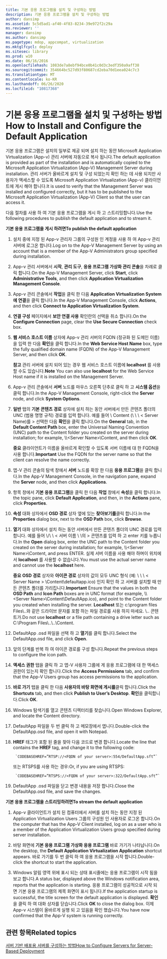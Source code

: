 ```yaml
---
title: 기본 응용 프로그램을 설치 및 구성하는 방법
description: 기본 응용 프로그램을 설치 및 구성하는 방법
author: dansimp
ms.assetid: 5c5d5ad1-af40-4f83-8234-39e972f2c29a
ms.reviewer: ''
manager: dansimp
ms.author: dansimp
ms.pagetype: mdop, appcompat, virtualization
ms.mktglfcycl: deploy
ms.sitesec: library
ms.prod: w10
ms.date: 06/16/2016
ms.openlocfilehash: 1083de7a8ebf94bce0b41c0d3c3edf350a9aff38
ms.sourcegitcommit: 354664bc527d93f80687cd2eba70d1eea024c7c3
ms.translationtype: MT
ms.contentlocale: ko-KR
ms.lasthandoff: 06/26/2020
ms.locfileid: "10817368"
---
```

# <span data-ttu-id="b1b07-103">기본 응용 프로그램을 설치 및 구성하는 방법</span><span class="sxs-lookup"><span data-stu-id="b1b07-103">How to Install and Configure the Default Application</span></span>


<span data-ttu-id="b1b07-104">기본 응용 프로그램은 설치의 일부로 제공 되며 설치 하는 동안 Microsoft Application Virtualization (App-v) 관리 서버에 자동으로 복사 됩니다.</span><span class="sxs-lookup"><span data-stu-id="b1b07-104">The default application is provided as part of the installation and is automatically copied to the Microsoft Application Virtualization (App-V) Management Server during installation.</span></span> <span data-ttu-id="b1b07-105">관리 서버가 올바르게 설치 및 구성 되었는지 확인 하는 데 사용 되지만 사용자가 액세스할 수 있도록 Microsoft Application Virtualization (App-v) 클라이언트에 게시 해야 합니다.</span><span class="sxs-lookup"><span data-stu-id="b1b07-105">It is used to verify that the Management Server was installed and configured correctly, but it has to be published to the Microsoft Application Virtualization (App-V) Client so that the user can access it.</span></span>

<span data-ttu-id="b1b07-106">다음 절차를 사용 하 여 기본 응용 프로그램을 게시 하 고 스트리밍합니다.</span><span class="sxs-lookup"><span data-stu-id="b1b07-106">Use the following procedures to publish the default application and to stream it.</span></span>

**<span data-ttu-id="b1b07-107">기본 응용 프로그램을 게시 하려면</span><span class="sxs-lookup"><span data-stu-id="b1b07-107">To publish the default application</span></span>**

1.  <span data-ttu-id="b1b07-108">설치 중에 지정 된 App-v 관리자 그룹의 구성원 인 계정을 사용 하 여 App-v 관리 서버에 로그온 합니다.</span><span class="sxs-lookup"><span data-stu-id="b1b07-108">Log on to the App-V Management Server by using an account that is a member of the App-V Administrators group specified during installation.</span></span>

2.  <span data-ttu-id="b1b07-109">App-v 관리 서버에서 **시작**, **관리 도구**, **응용 프로그램 가상화 관리 콘솔**을 차례로 클릭 합니다.</span><span class="sxs-lookup"><span data-stu-id="b1b07-109">On the App-V Management Server, click **Start**, click **Administrative Tools**, and then click **Application Virtualization Management Console**.</span></span>

3.  <span data-ttu-id="b1b07-110">App-v 관리 콘솔에서 **작업**을 클릭 한 다음 **Application Virtualization System에 연결**을 클릭 합니다.</span><span class="sxs-lookup"><span data-stu-id="b1b07-110">In the App-V Management Console, click **Actions**, and then click **Connect to Application Virtualization System**.</span></span>

4.  <span data-ttu-id="b1b07-111">**연결 구성** 페이지에서 **보안 연결 사용** 확인란의 선택을 취소 합니다.</span><span class="sxs-lookup"><span data-stu-id="b1b07-111">On the **Configure Connection** page, clear the **Use Secure Connection** check box.</span></span>

5.  <span data-ttu-id="b1b07-112">**웹 서비스 호스트 이름** 상자에 App-v 관리 서버의 FQDN (정규화 된 도메인 이름)을 입력 한 다음 **확인**을 클릭 합니다.</span><span class="sxs-lookup"><span data-stu-id="b1b07-112">In the **Web Service Host Name** box, type the fully qualified domain name (FQDN) of the App-V Management Server, and then click **OK**.</span></span>

    <span data-ttu-id="b1b07-113">**참고**  관리 서버에 설치 되어 있는 경우 웹 서비스 호스트 이름에 **localhost** 를 사용할 수도 있습니다.</span><span class="sxs-lookup"><span data-stu-id="b1b07-113">**Note** You can also use **localhost** for the Web Service Host name if it is installed on the Management Server.</span></span>

     

6.  <span data-ttu-id="b1b07-114">App-v 관리 콘솔에서 **서버** 노드를 마우스 오른쪽 단추로 클릭 하 고 **시스템 옵션**을 클릭 합니다.</span><span class="sxs-lookup"><span data-stu-id="b1b07-114">In the App-V Management Console, right-click the **Server** node, and click **System Options**.</span></span>

7.  <span data-ttu-id="b1b07-115">**일반** 탭의 **기본 콘텐츠 경로** 상자에 설치 하는 동안 서버에서 만든 콘텐츠 폴더의 UNC (범용 명명 규칙) 경로를 입력 합니다. 예를 들어 \\ Content (\ \ \ &lt; Server Name)를 &gt; 선택한 다음 **확인**을 클릭 합니다.</span><span class="sxs-lookup"><span data-stu-id="b1b07-115">On the **General** tab, in the **Default Content Path** box, enter the Universal Naming Convention (UNC) path to the Content folder you created on the server during installation; for example, \\\\&lt;Server Name&gt;\\Content, and then click **OK**.</span></span>

    <span data-ttu-id="b1b07-116">**중요**  클라이언트가 이름을 올바르게 확인할 수 있도록 서버 이름에 대 한 FQDN을 사용 합니다.</span><span class="sxs-lookup"><span data-stu-id="b1b07-116">**Important** Use the FQDN for the server name so that the client can resolve the name correctly.</span></span>

     

8.  <span data-ttu-id="b1b07-117">앱-V 관리 콘솔의 탐색 창에서 **서버** 노드를 확장 한 다음 **응용 프로그램**을 클릭 합니다.</span><span class="sxs-lookup"><span data-stu-id="b1b07-117">In the App-V Management Console, in the navigation pane, expand the **Server** node, and then click **Applications**.</span></span>

9.  <span data-ttu-id="b1b07-118">항목 창에서 **기본 응용 프로그램**을 클릭 한 다음 **작업** 창에서 **속성**을 클릭 합니다.</span><span class="sxs-lookup"><span data-stu-id="b1b07-118">In the topic pane, click **Default Application**, and then, in the **Actions** pane, click **Properties**.</span></span>

10. <span data-ttu-id="b1b07-119">**속성** 대화 상자에서 **OSD 경로** 상자 옆에 있는 **찾아보기를**클릭 합니다.</span><span class="sxs-lookup"><span data-stu-id="b1b07-119">In the **Properties** dialog box, next to the **OSD Path** box, click **Browse**.</span></span>

11. <span data-ttu-id="b1b07-120">**열기** 대화 상자에서 설치 하는 동안 서버에서 만든 콘텐츠 폴더의 UNC 경로를 입력 합니다. 예를 들어 \\/\ \ &lt; 서버 이름 \ \의 &gt; 콘텐츠를 입력 하 고 enter 키를 누릅니다.</span><span class="sxs-lookup"><span data-stu-id="b1b07-120">In the **Open** dialog box, enter the UNC path to the Content folder you created on the server during installation; for example, \\\\&lt;Server Name&gt;\\Content, and press ENTER.</span></span> <span data-ttu-id="b1b07-121">실제 서버 이름을 사용 해야 하며이 위치에서 **localhost** 를 사용할 수 없습니다.</span><span class="sxs-lookup"><span data-stu-id="b1b07-121">You must use the actual server name and cannot use the **localhost** here.</span></span>

    <span data-ttu-id="b1b07-122">**중요**  **OSD 경로** 상자와 **아이콘 경로** 상자의 값이 모두 UNC 형식 (예: \\ \ \ &lt; Server Name &gt; \\Content\\defaultapp.ico) 인지 확인 하 고 서버를 설치할 때 만든 콘텐츠 폴더를 가리킵니다.</span><span class="sxs-lookup"><span data-stu-id="b1b07-122">**Important** Ensure that the values in both the **OSD Path** and **Icon Path** boxes are in UNC format (for example, \\\\&lt;Server Name&gt;\\Content\\DefaultApp.ico), and point to the Content folder you created when installing the server.</span></span> <span data-ttu-id="b1b07-123">**Localhost** 또는 c:\\program files Files\\..와 같은 드라이브 문자를 포함 하는 파일 경로를 사용 하지 마세요. \\.. 콘텐트가.</span><span class="sxs-lookup"><span data-stu-id="b1b07-123">Do not use **localhost** or a file path containing a drive letter such as C:\\Program Files\\..\\..\\Content.</span></span>

     

12. <span data-ttu-id="b1b07-124">DefaultApp .osd 파일을 선택 하 고 **열기**를 클릭 합니다.</span><span class="sxs-lookup"><span data-stu-id="b1b07-124">Select the DefaultApp.osd file, and click **Open**.</span></span>

13. <span data-ttu-id="b1b07-125">앞의 단계를 반복 하 여 아이콘 경로를 구성 합니다.</span><span class="sxs-lookup"><span data-stu-id="b1b07-125">Repeat the previous steps to configure the icon path.</span></span>

14. <span data-ttu-id="b1b07-126">**액세스 권한** 탭을 클릭 하 고 앱-V 사용자 그룹에 게 응용 프로그램에 대 한 액세스 권한이 있는지 확인 합니다.</span><span class="sxs-lookup"><span data-stu-id="b1b07-126">Click the **Access Permissions** tab, and confirm that the App-V Users group has access permissions to the application.</span></span>

15. <span data-ttu-id="b1b07-127">**바로 가기** 탭을 클릭 한 다음 **사용자의 바탕 화면에 게시를**클릭 합니다.</span><span class="sxs-lookup"><span data-stu-id="b1b07-127">Click the **Shortcuts** tab, and then click **Publish to User’s Desktop**.</span></span> <span data-ttu-id="b1b07-128">**확인**을 클릭합니다.</span><span class="sxs-lookup"><span data-stu-id="b1b07-128">Click **OK**.</span></span>

16. <span data-ttu-id="b1b07-129">Windows 탐색기를 열고 콘텐츠 디렉터리를 찾습니다.</span><span class="sxs-lookup"><span data-stu-id="b1b07-129">Open Windows Explorer, and locate the Content directory.</span></span>

17. <span data-ttu-id="b1b07-130">DefaultApp 파일을 두 번 클릭 하 고 메모장에서 엽니다.</span><span class="sxs-lookup"><span data-stu-id="b1b07-130">Double-click the DefaultApp.osd file, and open it with Notepad.</span></span>

18. <span data-ttu-id="b1b07-131">**HREF** 태그가 포함 된 줄을 찾아 다음 코드로 변경 합니다.</span><span class="sxs-lookup"><span data-stu-id="b1b07-131">Locate the line that contains the **HREF** tag, and change it to the following code:</span></span>

         `CODEBASEHREF=”RTSP://<FQDN of your server>:554/DefaultApp.sft”`

    <span data-ttu-id="b1b07-132">또는 RTSPS를 사용 하는 경우:</span><span class="sxs-lookup"><span data-stu-id="b1b07-132">Or, if you are using RTSPS:</span></span>

         `CODEBASEHREF=”RTSPS://<FQDN of your server>:322/DefaultApp.sft”`

19. <span data-ttu-id="b1b07-133">DefaultApp .osd 파일을 닫고 변경 내용을 저장 합니다.</span><span class="sxs-lookup"><span data-stu-id="b1b07-133">Close the DefaultApp.osd file, and save the changes.</span></span>

**<span data-ttu-id="b1b07-134">기본 응용 프로그램을 스트리밍하려면</span><span class="sxs-lookup"><span data-stu-id="b1b07-134">To stream the default application</span></span>**

1.  <span data-ttu-id="b1b07-135">App-v 클라이언트가 설치 된 컴퓨터에서 서버를 설치 하는 동안 지정 된 Application Virtualization Users 그룹의 구성원 인 사용자로 로그온 합니다.</span><span class="sxs-lookup"><span data-stu-id="b1b07-135">On the computer that has the App-V Client installed, log on as a user who is a member of the Application Virtualization Users group specified during server installation.</span></span>

2.  <span data-ttu-id="b1b07-136">바탕 화면에 **기본 응용 프로그램 가상화 응용 프로그램** 바로 가기가 나타납니다.</span><span class="sxs-lookup"><span data-stu-id="b1b07-136">On the desktop, the **Default Application Virtualization Application** shortcut appears.</span></span> <span data-ttu-id="b1b07-137">바로 가기를 두 번 클릭 하 여 응용 프로그램을 시작 합니다.</span><span class="sxs-lookup"><span data-stu-id="b1b07-137">Double-click the shortcut to start the application.</span></span>

3.  <span data-ttu-id="b1b07-138">Windows 알림 영역 위에 표시 되는 상태 표시줄에는 응용 프로그램이 시작 됨을 보고 합니다.</span><span class="sxs-lookup"><span data-stu-id="b1b07-138">A status bar, displayed above the Windows notification area, reports that the application is starting.</span></span> <span data-ttu-id="b1b07-139">응용 프로그램이 성공적으로 시작 되 면 기본 응용 프로그램의 제목 화면이 표시 됩니다.</span><span class="sxs-lookup"><span data-stu-id="b1b07-139">If the application startup is successful, the title screen for the default application is displayed.</span></span> <span data-ttu-id="b1b07-140">**확인** 을 클릭 하 여 대화 상자를 닫습니다.</span><span class="sxs-lookup"><span data-stu-id="b1b07-140">Click **OK** to close the dialog box.</span></span> <span data-ttu-id="b1b07-141">이제 App-v 시스템이 올바르게 실행 되 고 있음을 확인 했습니다.</span><span class="sxs-lookup"><span data-stu-id="b1b07-141">You have now confirmed that the App-V system is running correctly.</span></span>

## <span data-ttu-id="b1b07-142">관련 항목</span><span class="sxs-lookup"><span data-stu-id="b1b07-142">Related topics</span></span>


[<span data-ttu-id="b1b07-143">서버 기반 배포용 서버를 구성하는 방법</span><span class="sxs-lookup"><span data-stu-id="b1b07-143">How to Configure Servers for Server-Based Deployment</span></span>](how-to-configure-servers-for-server-based-deployment.md)

 

 





